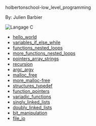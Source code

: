holbertonschool-low_level_programming

By: Julien Barbier

<img src="https://trustmyscience.com/wp-content/uploads/2020/01/langage-c-popularite.jpg" alt="Langage C">

- [hello_world](https://github.com/Stefani-web/holbertonschool-low_level_programming/tree/main/hello_world)
- [variables_if_else_while](https://github.com/Stefani-web/holbertonschool-low_level_programming/tree/main/variables_if_else_while)
- [functions_nested_loops](https://github.com/Stefani-web/holbertonschool-low_level_programming/tree/main/functions_nested_loops)
- [more_functions_nested_loops](https://github.com/Stefani-web/holbertonschool-low_level_programming/tree/main/more_functions_nested_loops)
- [pointers_array_strings](https://github.com/Stefani-web/holbertonschool-low_level_programming/tree/main/pointers_arrays_strings)
- [recursion](https://github.com/Stefani-web/holbertonschool-low_level_programming/tree/main/recursion)
- [argc_argv](https://github.com/Stefani-web/holbertonschool-low_level_programming/tree/main/argc_argv)
- [malloc_free](https://github.com/Stefani-web/holbertonschool-low_level_programming/tree/main/malloc_free)
- [more_malloc-free](https://github.com/Stefani-web/holbertonschool-low_level_programming/tree/main/more_malloc_free)
- [structures_typedef](https://github.com/Stefani-web/holbertonschool-low_level_programming/tree/main/structures_typedef)
- [function_pointers](https://github.com/Stefani-web/holbertonschool-low_level_programming/tree/main/function_pointers)
- [variadic_functions](https://github.com/Stefani-web/holbertonschool-low_level_programming/tree/main/variadic_functions)
- [singly_linked_lists](https://github.com/Stefani-web/holbertonschool-low_level_programming/tree/main/singly_linked_lists)
- [doubly_linked_lists](https://github.com/Stefani-web/holbertonschool-low_level_programming/tree/main/doubly_linked_lists)
- [bit_manipulation](https://github.com/Stefani-web/holbertonschool-low_level_programming/tree/main/bit_manipulation)
- [file_io](https://github.com/Stefani-web/holbertonschool-low_level_programming/tree/main/file_io)
